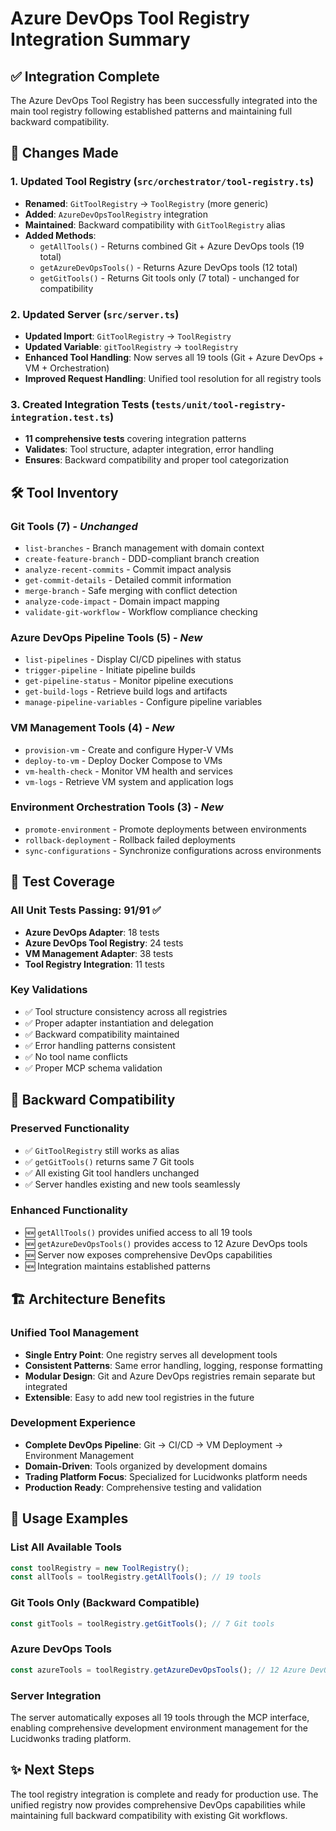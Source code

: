 # Azure DevOps Tool Registry Integration Summary

## ✅ Integration Complete

The Azure DevOps Tool Registry has been successfully integrated into the main tool registry following established patterns and maintaining full backward compatibility.

## 🔧 Changes Made

### 1. **Updated Tool Registry** (`src/orchestrator/tool-registry.ts`)
- **Renamed**: `GitToolRegistry` → `ToolRegistry` (more generic)
- **Added**: `AzureDevOpsToolRegistry` integration
- **Maintained**: Backward compatibility with `GitToolRegistry` alias
- **Added Methods**:
  - `getAllTools()` - Returns combined Git + Azure DevOps tools (19 total)
  - `getAzureDevOpsTools()` - Returns Azure DevOps tools (12 total)
  - `getGitTools()` - Returns Git tools only (7 total) - unchanged for compatibility

### 2. **Updated Server** (`src/server.ts`)
- **Updated Import**: `GitToolRegistry` → `ToolRegistry`
- **Updated Variable**: `gitToolRegistry` → `toolRegistry`
- **Enhanced Tool Handling**: Now serves all 19 tools (Git + Azure DevOps + VM + Orchestration)
- **Improved Request Handling**: Unified tool resolution for all registry tools

### 3. **Created Integration Tests** (`tests/unit/tool-registry-integration.test.ts`)
- **11 comprehensive tests** covering integration patterns
- **Validates**: Tool structure, adapter integration, error handling
- **Ensures**: Backward compatibility and proper tool categorization

## 🛠️ Tool Inventory

### **Git Tools (7)** - *Unchanged*
- `list-branches` - Branch management with domain context
- `create-feature-branch` - DDD-compliant branch creation
- `analyze-recent-commits` - Commit impact analysis
- `get-commit-details` - Detailed commit information
- `merge-branch` - Safe merging with conflict detection
- `analyze-code-impact` - Domain impact mapping
- `validate-git-workflow` - Workflow compliance checking

### **Azure DevOps Pipeline Tools (5)** - *New*
- `list-pipelines` - Display CI/CD pipelines with status
- `trigger-pipeline` - Initiate pipeline builds
- `get-pipeline-status` - Monitor pipeline executions
- `get-build-logs` - Retrieve build logs and artifacts
- `manage-pipeline-variables` - Configure pipeline variables

### **VM Management Tools (4)** - *New*
- `provision-vm` - Create and configure Hyper-V VMs
- `deploy-to-vm` - Deploy Docker Compose to VMs
- `vm-health-check` - Monitor VM health and services
- `vm-logs` - Retrieve VM system and application logs

### **Environment Orchestration Tools (3)** - *New*
- `promote-environment` - Promote deployments between environments
- `rollback-deployment` - Rollback failed deployments
- `sync-configurations` - Synchronize configurations across environments

## 🧪 Test Coverage

### **All Unit Tests Passing: 91/91** ✅
- **Azure DevOps Adapter**: 18 tests
- **Azure DevOps Tool Registry**: 24 tests
- **VM Management Adapter**: 38 tests
- **Tool Registry Integration**: 11 tests

### **Key Validations**
- ✅ Tool structure consistency across all registries
- ✅ Proper adapter instantiation and delegation
- ✅ Backward compatibility maintained
- ✅ Error handling patterns consistent
- ✅ No tool name conflicts
- ✅ Proper MCP schema validation

## 🔄 Backward Compatibility

### **Preserved Functionality**
- ✅ `GitToolRegistry` still works as alias
- ✅ `getGitTools()` returns same 7 Git tools
- ✅ All existing Git tool handlers unchanged
- ✅ Server handles existing and new tools seamlessly

### **Enhanced Functionality**
- 🆕 `getAllTools()` provides unified access to all 19 tools
- 🆕 `getAzureDevOpsTools()` provides access to 12 Azure DevOps tools
- 🆕 Server now exposes comprehensive DevOps capabilities
- 🆕 Integration maintains established patterns

## 🏗️ Architecture Benefits

### **Unified Tool Management**
- **Single Entry Point**: One registry serves all development tools
- **Consistent Patterns**: Same error handling, logging, response formatting
- **Modular Design**: Git and Azure DevOps registries remain separate but integrated
- **Extensible**: Easy to add new tool registries in the future

### **Development Experience**
- **Complete DevOps Pipeline**: Git → CI/CD → VM Deployment → Environment Management
- **Domain-Driven**: Tools organized by development domains
- **Trading Platform Focus**: Specialized for Lucidwonks platform needs
- **Production Ready**: Comprehensive testing and validation

## 🎯 Usage Examples

### **List All Available Tools**
```typescript
const toolRegistry = new ToolRegistry();
const allTools = toolRegistry.getAllTools(); // 19 tools
```

### **Git Tools Only (Backward Compatible)**
```typescript
const gitTools = toolRegistry.getGitTools(); // 7 Git tools
```

### **Azure DevOps Tools**
```typescript
const azureTools = toolRegistry.getAzureDevOpsTools(); // 12 Azure DevOps tools
```

### **Server Integration**
The server automatically exposes all 19 tools through the MCP interface, enabling comprehensive development environment management for the Lucidwonks trading platform.

## ✨ Next Steps

The tool registry integration is complete and ready for production use. The unified registry now provides comprehensive DevOps capabilities while maintaining full backward compatibility with existing Git workflows.